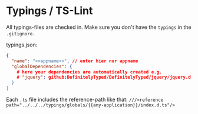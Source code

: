 # Typings / TS-Lint
All typings-files are checked in. Make sure you don't have the `typings` in the `.gitignore`.

typings.json:
```json
{
  "name": "<<appname>>", // enter hier nur appname
  "globalDependencies": {
    # here your dependencies are automatically created e.g.
    # "jquery": github:DefinitelyTyped/DefinitelyTyped/jquery/jquery.d.ts#056a2c38f5822903eadf7cc4acf566765681229b"
  }
}
```

Each `.ts` file includes the reference-path like that:
`///<reference path="../../../typings/globals/{{any-application}}/index.d.ts"/>`

